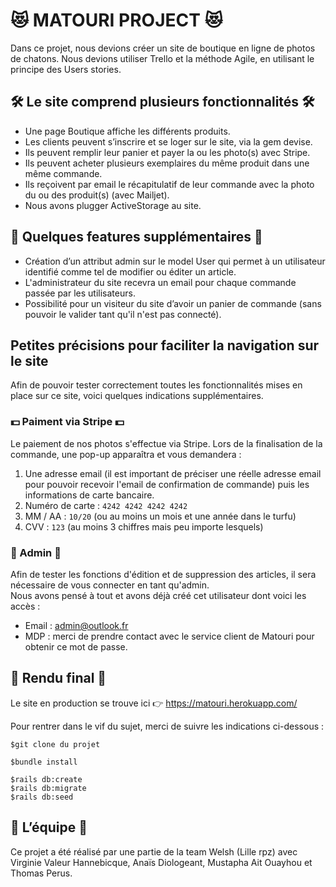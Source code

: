 # 😻 MATOURI PROJECT 😻

Dans ce projet, nous devions créer un site de boutique en ligne de photos de chatons. Nous devions utiliser Trello et la méthode Agile, en utilisant le principe des Users stories.

 ## 🛠️ Le site comprend plusieurs fonctionnalités 🛠️

* Une page Boutique affiche les différents produits.
* Les clients peuvent s’inscrire et se loger sur le site, via la gem devise.
* Ils peuvent remplir leur panier et payer la ou les photo(s) avec Stripe.
* Ils peuvent acheter plusieurs exemplaires du même produit dans une même commande.
* Ils reçoivent par email le récapitulatif de leur commande avec la photo du ou des produit(s) (avec Mailjet).
* Nous avons plugger ActiveStorage au site.

## 💾  Quelques features supplémentaires 💾

* Création d’un attribut admin sur le model User qui permet à un utilisateur identifié comme tel de modifier ou éditer un article.
* L'administrateur du site recevra un email pour chaque commande passée par les utilisateurs.
* Possibilité pour un visiteur du site d’avoir un panier de commande (sans pouvoir le valider tant qu'il n'est pas connecté).

## Petites précisions pour faciliter la navigation sur le site

Afin de pouvoir tester correctement toutes les fonctionnalités mises en place sur ce site, voici quelques indications supplémentaires.

### 💵 Paiment via Stripe 💵

Le paiement de nos photos s'effectue via Stripe. Lors de la finalisation de la commande, une pop-up apparaîtra et vous demandera :

1. Une adresse email (il est important de préciser une réelle adresse email pour pouvoir recevoir l'email de confirmation de commande) puis les informations de carte bancaire.
2. Numéro de carte : `4242 4242 4242 4242`
3. MM / AA : `10/20` (ou au moins un mois et une année dans le turfu)
4. CVV : `123` (au moins 3 chiffres mais peu importe lesquels)

### 🤴 Admin 🤴

Afin de tester les fonctions d'édition et de suppression des articles, il sera nécessaire de vous connecter en tant qu'admin.<br/>
Nous avons pensé à tout et avons déjà créé cet utilisateur dont voici les accès :
* Email : admin@outlook.fr
* MDP : merci de prendre contact avec le service client de Matouri pour obtenir ce mot de passe.

## 🌟 Rendu final 🌟

Le site en production se trouve ici 👉 https://matouri.herokuapp.com/

Pour rentrer dans le vif du sujet, merci de suivre les indications ci-dessous :

`$git clone du projet`

`$bundle install`

`$rails db:create`<br/>
`$rails db:migrate`<br/>
`$rails db:seed`

 ## 🍻 L’équipe  🍻

 Ce projet a été réalisé par une partie de la team Welsh (Lille rpz) avec Virginie Valeur Hannebicque, Anaïs Diologeant, Mustapha Ait Ouayhou et Thomas Perus.
